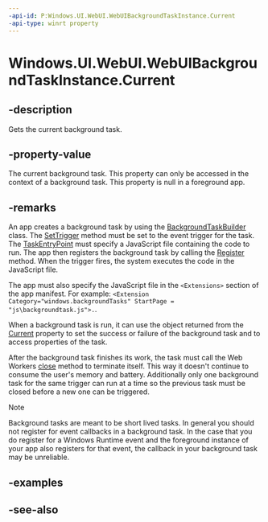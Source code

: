 ```yaml
---
-api-id: P:Windows.UI.WebUI.WebUIBackgroundTaskInstance.Current
-api-type: winrt property
---
```


<!-- Property syntax
public Windows.UI.WebUI.IWebUIBackgroundTaskInstance Current { get; }
-->

# Windows.UI.WebUI.WebUIBackgroundTaskInstance.Current

## -description
Gets the current background task.

## -property-value
The current background task. This property can only be accessed in the context of a background task. This property is null in a foreground app.

## -remarks
An app creates a background task by using the [BackgroundTaskBuilder](../windows.applicationmodel.background/backgroundtaskbuilder.md) class. The [SetTrigger](https://msdn.microsoft.com/en-us/library/windows/desktop/aa381867(v=vs.85).aspx) method must be set to the event trigger for the task. The [TaskEntryPoint](../windows.applicationmodel.background/backgroundtaskbuilder_taskentrypoint.md) must specify a JavaScript file containing the code to run. The app then registers the background task by calling the [Register](../windows.applicationmodel.background/backgroundtaskbuilder_register_292201929.md) method. When the trigger fires, the system executes the code in the JavaScript file.

The app must also specify the JavaScript file in the `<Extensions>` section of the app manifest. For example: `<Extension Category="windows.backgroundTasks" StartPage = "js\backgroundtask.js">.`.

When a background task is run, it can use the object returned from the [Current](webuibackgroundtaskinstance_current.md) property to set the success or failure of the background task and to access properties of the task.

After the background task finishes its work, the task must call the Web Workers [close](http://go.microsoft.com/fwlink/p/?linkid=237467) method to terminate itself. This way it doesn't continue to consume the user's memory and battery. Additionally only one background task for the same trigger can run at a time so the previous task must be closed before a new one can be triggered. 

> [!NOTE]
> Background tasks are meant to be short lived tasks. In general you should not register for event callbacks in a background task. In the case that you do register for a Windows Runtime event and the foreground instance of your app also registers for that event, the callback in your background task may be unreliable.

## -examples

## -see-also

